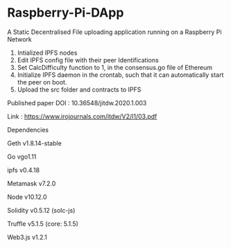 # Raspberry-Pi-DApp
A Static Decentralised File uploading application running on a Raspberry Pi Network

1. Intialized IPFS nodes
2. Edit IPFS config file with their peer Identifications
3. Set CalcDifficulty function to 1, in the consensus.go file of Ethereum
4. Initialize IPFS daemon in the crontab, such that it can automatically start the peer on boot.
5. Upload the src folder and contracts to IPFS

Published paper DOI : 10.36548/jitdw.2020.1.003

Link : https://www.irojournals.com/itdw/V2/I1/03.pdf

Dependencies

Geth v1.8.14-stable

Go vgo1.11

ipfs v0.4.18

Metamask v7.2.0

Node v10.12.0

Solidity v0.5.12 (solc-js)

Truffle v5.1.5 (core: 5.1.5)

Web3.js v1.2.1
